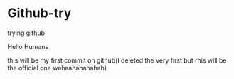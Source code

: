 # Github-try
trying github

Hello Humans 

this will be my first commit on github(I deleted the very first but rhis will be the official one wahaahahahahah)
